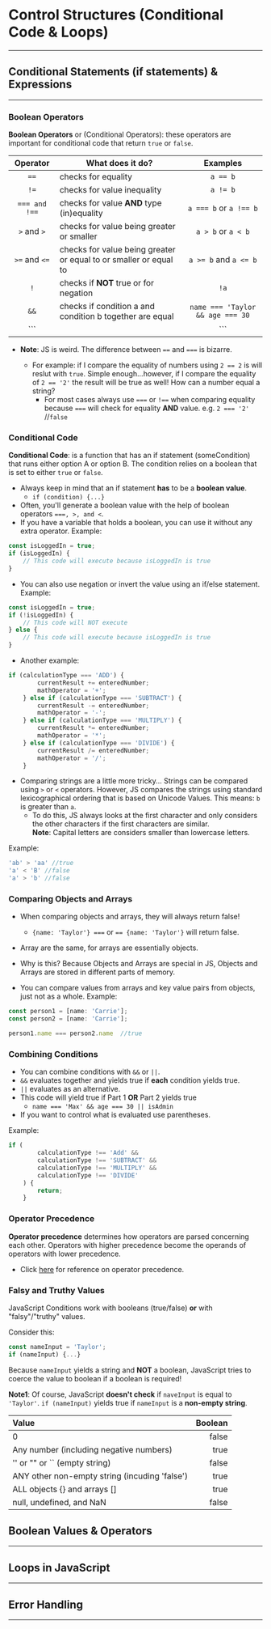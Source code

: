 # Control Structures (Conditional Code & Loops)

---

## Conditional Statements (if statements) & Expressions

---

### Boolean Operators

**Boolean Operators** or (Conditional Operators): these operators are important for conditional code that return ```true``` or ```false```.

|  Operator | What does it do?  | Examples |
|:---:|---|:---:|
| ```==``` | checks for equality  | ```a == b```  |
| ```!=```  | checks for value inequality  | ```a != b```  |
| ```=== and !==```  | checks for value **AND** type (in)equality | ```a === b``` or ```a !== b```  |
|```>``` and ```>```| checks for value being greater or smaller | ```a > b``` or ```a < b```|
| ```>=``` and ```<=``` | checks for value being greater or equal to or smaller or equal to | ```a >= b``` and ```a <= b```|
| ```!``` | checks if **NOT** true or for negation | ```!a```|
| ```&&``` | checks if condition a and condition b together are equal | ```name === 'Taylor && age === 30``` |
| ```||``` | checks if condition or condition b are equal as an alternative | ```name === 'Taylor || age === 30``` |

- **Note**: JS is weird. The difference between ```==``` and ```===``` is bizarre.

  - For example: if I compare the equality of numbers using ```2 == 2``` is will reslut with ```true```. Simple enough...however, if I compare the equality of ```2 == '2'``` the result will be true as well!  How can a number equal a string?
    - For most cases always use ```===``` or ```!==``` when comparing equality because ```===``` will check for equality **AND** value.  e.g. ```2 === '2'``` //```false```

### Conditional Code

**Conditional Code**: is a function that has an if statement (someCondition) that runs either option A or option B.  The condition relies on a boolean that is set to either ```true``` or ```false```.

- Always keep in mind that an if statement **has** to be a **boolean value**.
  - ```if (condition) {...}```
- Often, you'll generate a boolean value with the help of boolean operators ```===, >, and <```.
- If you have a variable that holds a boolean, you can use it without any extra operator.
Example:

```javascript
const isLoggedIn = true;
if (isLoggedIn) {
    // This code will execute because isLoggedIn is true
}
```

- You can also use negation or invert the value using an if/else statement.
Example:

```javascript
const isLoggedIn = true;
if (!isLoggedIn) {
    // This code will NOT execute
} else {
    // This code will execute because isLoggedIn is true
}
```

- Another example:
  
```javascript
if (calculationType === 'ADD') {
        currentResult += enteredNumber;
        mathOperator = '+';
    } else if (calculationType === 'SUBTRACT') {
        currentResult -= enteredNumber;
        mathOperator = '-';
    } else if (calculationType === 'MULTIPLY') {
        currentResult *= enteredNumber;
        mathOperator = '*';
    } else if (calculationType === 'DIVIDE') {
        currentResult /= enteredNumber;
        mathOperator = '/';
    }
```
  
- Comparing strings are a little more tricky... Strings can be compared using ```>``` or ```<``` operators.  However, JS compares the strings using standard lexicographical ordering that is based on Unicode Values.  This means: ```b``` is greater than ```a```.
  - To do this, JS always looks at the first character and only considers the other characters if the first characters are similar.  
**Note**: Capital letters are considers smaller than lowercase letters.

Example:

```javascript
'ab' > 'aa' //true
'a' < 'B' //false
'a' > 'b' //false
```

### Comparing Objects and Arrays

- When comparing objects and arrays, they will always return false!  
  - ```{name: 'Taylor'} ===``` or ```== {name: 'Taylor'}``` will return false.

- Array are the same, for arrays are essentially objects. 

- Why is this?  Because Objects and Arrays are special in JS, Objects and Arrays are stored in different parts of memory.

- You can compare values from arrays and key value pairs from objects, just not as a whole. 
Example:

```javascript
const person1 = [name: 'Carrie'];
const person2 = [name: 'Carrie'];

person1.name === person2.name  //true
```

### Combining Conditions

- You can combine conditions with ```&&``` or ```||```.
- ```&&``` evaluates together and yields true if **each** condition yields true.
- ```||``` evaluates as an alternative.
- This code will yield true if Part 1 **OR** Part 2 yields true
  - ```name === 'Max' && age === 30 || isAdmin```
- If you want to control what is evaluated use parentheses. 

Example:

```javascript
if (
        calculationType !== 'Add' &&
        calculationType !== 'SUBTRACT' &&
        calculationType !== 'MULTIPLY' &&
        calculationType !== 'DIVIDE'
    ) {
        return;
    }
```

### Operator Precedence

**Operator precedence** determines how operators are parsed concerning each other. Operators with higher precedence become the operands of operators with lower precedence.

- Click [here](https://developer.mozilla.org/en-US/docs/Web/JavaScript/Reference/Operators/Operator_Precedence) for reference on operator precedence.

### Falsy and Truthy Values

JavaScript Conditions work with booleans (true/false) **or** with "falsy"/"truthy" values. 

Consider this:
```javascript
const nameInput = 'Taylor';
if (nameInput) {...}
```
Because ```nameInput``` yields a string and **NOT** a boolean, JavaScript tries to coerce the value to boolean if a boolean is required!  

**Note1**: Of course, JavaScript **doesn't check** if ```naveInput``` is equal to ```'Taylor'```.  ```if (nameInput)``` yields true if ```nameInput``` is a **non-empty string**.

| Value | Boolean|
| :--- | ---: |
| 0 | false |
| Any number (including negative numbers) | true |
| '' or "" or `` (empty string) | false |
| ANY other non-empty string (incuding 'false') | true |
| ALL objects {} and arrays [] | true |
| null, undefined, and NaN | false |

## Boolean Values & Operators

---



## Loops in JavaScript

---

## Error Handling

---